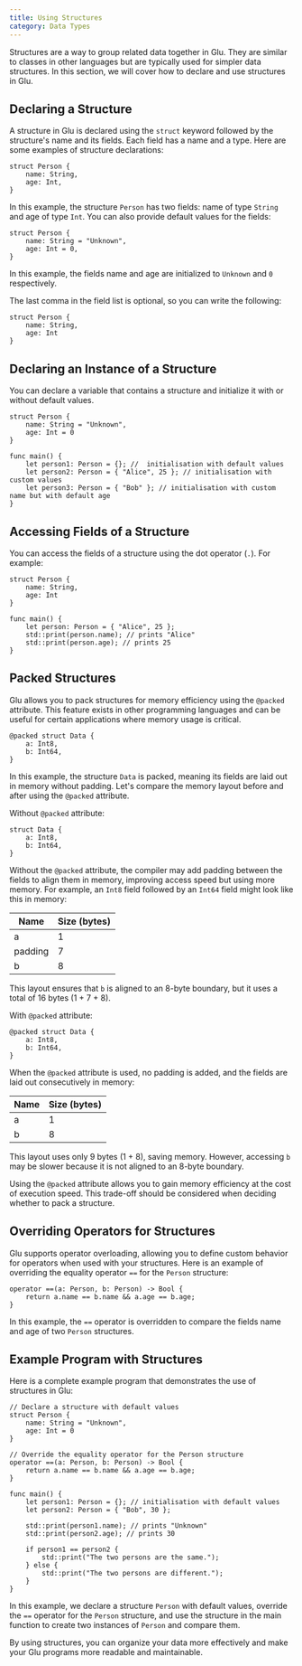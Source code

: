 ```yaml
---
title: Using Structures
category: Data Types
---
```


Structures are a way to group related data together in Glu. They are similar to classes in other languages but are typically used for simpler data structures. In this section, we will cover how to declare and use structures in Glu.

## Declaring a Structure

A structure in Glu is declared using the `struct` keyword followed by the structure's name and its fields. Each field has a name and a type. Here are some examples of structure declarations:

```glu
struct Person {
    name: String,
    age: Int,
}
```

In this example, the structure `Person` has two fields: name of type `String` and age of type `Int`. You can also provide default values for the fields:

```glu
struct Person {
    name: String = "Unknown",
    age: Int = 0,
}
```

In this example, the fields name and age are initialized to `Unknown` and `0` respectively.

The last comma in the field list is optional, so you can write the following:

```glu
struct Person {
    name: String,
    age: Int
}
```

## Declaring an Instance of a Structure

You can declare a variable that contains a structure and initialize it with or without default values.

```glu
struct Person {
    name: String = "Unknown",
    age: Int = 0
}

func main() {
    let person1: Person = {}; //  initialisation with default values
    let person2: Person = { "Alice", 25 }; // initialisation with custom values
    let person3: Person = { "Bob" }; // initialisation with custom name but with default age
}
```

## Accessing Fields of a Structure

You can access the fields of a structure using the dot operator (`.`). For example:

```glu
struct Person {
    name: String,
    age: Int
}

func main() {
    let person: Person = { "Alice", 25 };
    std::print(person.name); // prints "Alice"
    std::print(person.age); // prints 25
}
```

## Packed Structures

Glu allows you to pack structures for memory efficiency using the `@packed` attribute. This feature exists in other programming languages and can be useful for certain applications where memory usage is critical.

```glu
@packed struct Data {
    a: Int8,
    b: Int64,
}
```

In this example, the structure `Data` is packed, meaning its fields are laid out in memory without padding. Let's compare the memory layout before and after using the `@packed` attribute.

Without `@packed` attribute:

```glu
struct Data {
    a: Int8,
    b: Int64,
}
```

Without the `@packed` attribute, the compiler may add padding between the fields to align them in memory, improving access speed but using more memory. For example, an `Int8` field followed by an `Int64` field might look like this in memory:

| Name    | Size (bytes) |
| ------- | ------------ |
| a       | 1            |
| padding | 7            |
| b       | 8            |

This layout ensures that `b` is aligned to an 8-byte boundary, but it uses a total of 16 bytes (1 + 7 + 8).

With `@packed` attribute:

```glu
@packed struct Data {
    a: Int8,
    b: Int64,
}
```

When the `@packed` attribute is used, no padding is added, and the fields are laid out consecutively in memory:

| Name | Size (bytes) |
| ---- | ------------ |
| a    | 1            |
| b    | 8            |

This layout uses only 9 bytes (1 + 8), saving memory. However, accessing `b` may be slower because it is not aligned to an 8-byte boundary.

Using the `@packed` attribute allows you to gain memory efficiency at the cost of execution speed. This trade-off should be considered when deciding whether to pack a structure.

## Overriding Operators for Structures

Glu supports operator overloading, allowing you to define custom behavior for operators when used with your structures. Here is an example of overriding the equality operator `==` for the `Person` structure:

```glu
operator ==(a: Person, b: Person) -> Bool {
    return a.name == b.name && a.age == b.age;
}
```

In this example, the `==` operator is overridden to compare the fields name and age of two `Person` structures.

## Example Program with Structures

Here is a complete example program that demonstrates the use of structures in Glu:

```glu
// Declare a structure with default values
struct Person {
    name: String = "Unknown",
    age: Int = 0
}

// Override the equality operator for the Person structure
operator ==(a: Person, b: Person) -> Bool {
    return a.name == b.name && a.age == b.age;
}

func main() {
    let person1: Person = {}; // initialisation with default values
    let person2: Person = { "Bob", 30 };

    std::print(person1.name); // prints "Unknown"
    std::print(person2.age); // prints 30

    if person1 == person2 {
        std::print("The two persons are the same.");
    } else {
        std::print("The two persons are different.");
    }
}
```

In this example, we declare a structure `Person` with default values, override the `==` operator for the `Person` structure, and use the structure in the main function to create two instances of `Person` and compare them.

By using structures, you can organize your data more effectively and make your Glu programs more readable and maintainable.
